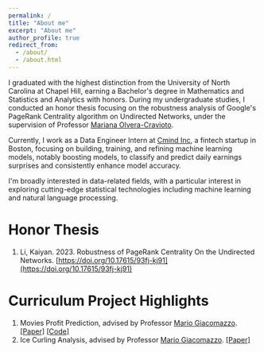 ```yaml
---
permalink: /
title: "About me"
excerpt: "About me"
author_profile: true
redirect_from: 
  - /about/
  - /about.html
---
```


I graduated with the highest distinction from the University of North Carolina at Chapel Hill, earning a Bachelor's degree in Mathematics and Statistics and Analytics with honors. During my undergraduate studies, I conducted an honor thesis focusing on the robustness analysis of Google's PageRank Centrality algorithm on Undirected Networks, under the supervision of Professor [Mariana Olvera-Cravioto](https://molvera.web.unc.edu/).

Currently, I work as a Data Engineer Intern at [Cmind Inc](https://www.cmind-ai.com/), a fintech startup in Boston, focusing on building, training, and refining machine learning models, notably boosting models, to classify and predict daily earnings surprises and consistently enhance model accuracy.

I'm broadly interested in data-related fields, with a particular interest in exploring cutting-edge statistical technologies including machine learning and natural language processing.

Honor Thesis
======
1. Li, Kaiyan. 2023. Robustness of PageRank Centrality On the Undirected Networks. [https://doi.org/10.17615/93fj-kj91](https://doi.org/10.17615/93fj-kj91)

Curriculum Project Highlights
======
1. Movies Profit Prediction, advised by Professor [Mario Giacomazzo](https://stor.unc.edu/faculty-member/giacomazzo-mario/). [[Paper]](/files/Final%20Paper.html) [[Code]](https://github.com/kyllli/STOR320-Movies-Profit-Prediction-Project)
2. Ice Curling Analysis, advised by Professor [Mario Giacomazzo](https://stor.unc.edu/faculty-member/giacomazzo-mario/). [[Paper]](/files/STOR%20538%20Championship%20Final%20Paper.pdf)

